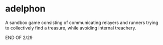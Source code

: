 # adelphon

A sandbox game consisting of communicating relayers and runners trying to collectively find a treasure, while avoiding internal treachery.


END OF 2/29